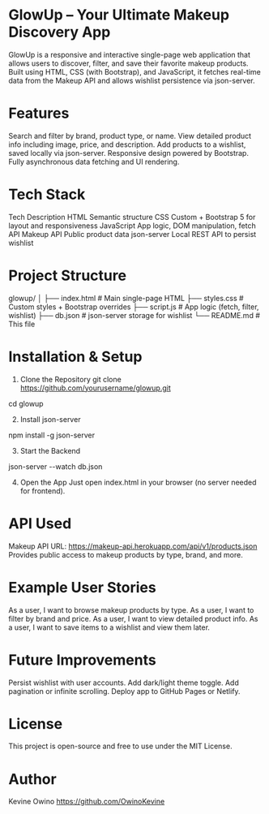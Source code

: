 # GlowUp – Your Ultimate Makeup Discovery App

GlowUp is a responsive and interactive single-page web application that allows users to discover, filter, and save their favorite makeup products. Built using HTML, CSS (with Bootstrap), and JavaScript, it fetches real-time data from the Makeup API
 and allows wishlist persistence via json-server.

# Features
Search and filter by brand, product type, or name.
View detailed product info including image, price, and description.
Add products to a wishlist, saved locally via json-server.
Responsive design powered by Bootstrap.
Fully asynchronous data fetching and UI rendering.

# Tech Stack
Tech	Description
  HTML	Semantic structure
  CSS	Custom + Bootstrap 5 for layout and responsiveness
  JavaScript	App logic, DOM manipulation, fetch API
  Makeup API	Public product data
  json-server	Local REST API to persist wishlist

# Project Structure
glowup/
│
├── index.html          # Main single-page HTML
├── styles.css          # Custom styles + Bootstrap overrides
├── script.js           # App logic (fetch, filter, wishlist)
├── db.json             # json-server storage for wishlist
└── README.md           # This file

# Installation & Setup
1. Clone the Repository
git clone https://github.com/yourusername/glowup.git

cd glowup

2. Install json-server

npm install -g json-server

3. Start the Backend

json-server --watch db.json

4. Open the App
Just open index.html in your browser (no server needed for frontend).

# API Used
Makeup API
URL: https://makeup-api.herokuapp.com/api/v1/products.json
Provides public access to makeup products by type, brand, and more.

# Example User Stories
As a user, I want to browse makeup products by type.
As a user, I want to filter by brand and price.
As a user, I want to view detailed product info.
As a user, I want to save items to a wishlist and view them later.

# Future Improvements
Persist wishlist with user accounts.
Add dark/light theme toggle.
Add pagination or infinite scrolling.
Deploy app to GitHub Pages or Netlify.

# License
This project is open-source and free to use under the MIT License.

# Author
Kevine Owino
https://github.com/OwinoKevine





